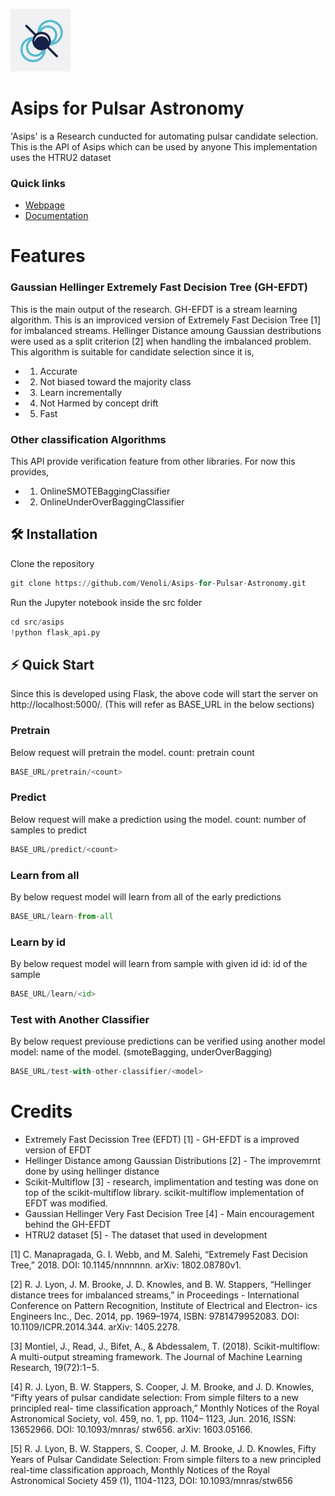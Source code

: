 
<p><img src="https://github.com/Venoli/Asips-for-Pulsar-Astronomy/blob/AddGaussianHellingerSplitCriterion/docs/_static/images/Asips-logo.png?raw=true" height="100"/></p>
<h1>Asips for Pulsar Astronomy</h1>  
'Asips' is a Research cunducted for automating pulsar candidate selection. This is the API of Asips which can be used by anyone
This implementation uses the HTRU2 dataset 

### Quick links
* [Webpage](https://asips-for-pulsars-astronomy.web.app/)
* [Documentation](https://github.com/Venoli/Asips-for-Pulsar-Astronomy#readme)

# Features

### Gaussian Hellinger Extremely Fast Decision Tree (GH-EFDT)
This is the main output of the research. GH-EFDT is a stream learning algorithm. This is an 
improviced version of Extremely Fast Decision Tree [1] for imbalanced streams. Hellinger Distance amoung 
Gaussian destributions were used as a split criterion [2] when handling the imbalanced problem.
This algorithm is suitable for candidate selection since it is,

- 1) Accurate
- 2) Not biased toward the majority class
- 3) Learn incrementally
- 4) Not Harmed by concept drift
- 5) Fast


### Other classification Algorithms
This API provide verification feature from other libraries. For now this provides,

- 1) OnlineSMOTEBaggingClassifier
- 2) OnlineUnderOverBaggingClassifier


## 🛠 Installation
Clone the repository

```python
git clone https://github.com/Venoli/Asips-for-Pulsar-Astronomy.git
```
Run the Jupyter notebook inside the src folder
```python
cd src/asips
!python flask_api.py
```

## ⚡️ Quick Start

Since this is developed using Flask, the above code will start the server on http://localhost:5000/. (This will refer as BASE_URL in the below sections)

### Pretrain
Below request will pretrain the model. 
count: pretrain count
```python
BASE_URL/pretrain/<count>
```

### Predict
Below request will make a prediction using the model. 
count: number of samples to predict
```python
BASE_URL/predict/<count>
```

### Learn from all
By below request model will learn from all of the early predictions
```python
BASE_URL/learn-from-all
```
### Learn by id
By below request model will learn from sample with given id
id: id of the sample
```python
BASE_URL/learn/<id>
```

### Test with Another Classifier
By below request previouse predictions can be verified using another model
model: name of the model. 
      (smoteBagging, underOverBagging)
```python
BASE_URL/test-with-other-classifier/<model>
```

# Credits
- Extremely Fast Decission Tree (EFDT) [1] - GH-EFDT is a improved version of EFDT
- Hellinger Distance among Gaussian Distributions [2] - The improvemrnt done by using hellinger distance
- Scikit-Multiflow [3] - research, implimentation and testing was done on top of the scikit-multiflow library.
  scikit-multiflow implementation of EFDT was modified.
- Gaussian Hellinger Very Fast Decision Tree [4] - Main encouragement behind the GH-EFDT
- HTRU2 dataset [5] - The dataset that used in development

[1] C. Manapragada, G. I. Webb, and M. Salehi, “Extremely Fast Decision Tree,” 2018. DOI: 10.1145/nnnnnnn. arXiv: 1802.08780v1.

[2] R. J. Lyon, J. M. Brooke, J. D. Knowles, and B. W. Stappers, “Hellinger distance trees for imbalanced streams,” in Proceedings - International Conference on         Pattern Recognition, Institute of Electrical and Electron- ics Engineers Inc., Dec. 2014, pp. 1969–1974, ISBN: 9781479952083. DOI: 10.1109/ICPR.2014.344.           arXiv: 1405.2278.

[3] Montiel, J., Read, J., Bifet, A., & Abdessalem, T. (2018). Scikit-multiflow: A multi-output streaming framework. The Journal of Machine Learning Research,           19(72):1−5.

[4] R. J. Lyon, B. W. Stappers, S. Cooper, J. M. Brooke, and J. D. Knowles, “Fifty years of pulsar candidate selection: From simple filters to a new principled         real- time classification approach,” Monthly Notices of the Royal Astronomical Society, vol. 459, no. 1, pp. 1104– 1123, Jun. 2016, ISSN: 13652966. DOI:             10.1093/mnras/ stw656. arXiv: 1603.05166.

[5] R. J. Lyon, B. W. Stappers, S. Cooper, J. M. Brooke, J. D. Knowles, Fifty Years of Pulsar Candidate Selection: From simple filters to a new principled real-time     classification approach, Monthly Notices of the Royal Astronomical Society 459 (1), 1104-1123, DOI: 10.1093/mnras/stw656
